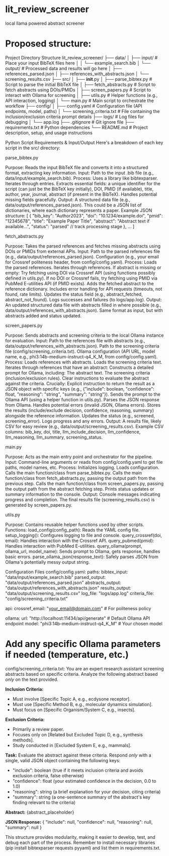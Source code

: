 # lit_review_screener
local llama powered abstract screener

# Proposed structure:

Project Directory Structure
lit_review_screener/
├── data/
│   ├── input/              # Place your input BibTeX files here
│   │   └── example_search.bib
│   └── output/             # Processed data and results will go here
│       ├── references_parsed.json
│       ├── references_with_abstracts.json
│       └── screening_results.csv
├── src/
│   ├── __init__.py
│   ├── parse_bibtex.py     # Script to parse the initial BibTeX file
│   ├── fetch_abstracts.py  # Script to fetch abstracts using DOIs/PMIDs
│   ├── screen_papers.py    # Script to interact with Ollama for screening
│   ├── utils.py            # Helper functions (e.g., API interaction, logging)
│   └── main.py             # Main script to orchestrate the workflow
├── config/
│   ├── config.yaml         # Configuration file (API endpoints, model, paths)
│   └── screening_criteria.txt # File containing the inclusion/exclusion criteria prompt details
├── logs/                   # Log files for debugging
│   └── app.log
├── .gitignore              # Git ignore file
├── requirements.txt        # Python dependencies
└── README.md               # Project description, setup, and usage instructions

Python Script Requirements & Input/Output
Here's a breakdown of each key script in the src/ directory:

parse_bibtex.py

Purpose: Reads the input BibTeX file and converts it into a structured format, extracting key information.
Input:
Path to the input .bib file (e.g., data/input/example_search.bib).
Process:
Uses a library like bibtexparser.
Iterates through entries.
Extracts essential fields: a unique identifier for the script (can just be the BibTeX key initially), DOI, PMID (if available), title, author, year, journal, abstract (if present in the BibTeX).
Handles potential missing fields gracefully.
Output:
A structured data file (e.g., data/output/references_parsed.json). This could be a JSON list of dictionaries, where each dictionary represents a paper.
Example JSON structure:
[
  {
    "bib_key": "Author2023",
    "doi": "10.1234/example.doi",
    "pmid": "12345678",
    "title": "Example Paper Title",
    "abstract": "Abstract text if available...",
    "status": "parsed" // track processing stage
  },
  ...
]

fetch_abstracts.py

Purpose: Takes the parsed references and fetches missing abstracts using DOIs or PMIDs from external APIs.
Input:
Path to the parsed references file (e.g., data/output/references_parsed.json).
Configuration (e.g., your email for Crossref politeness header, from config/config.yaml).
Process:
Loads the parsed references.
Iterates through references. If abstract is missing or empty:
Try fetching using DOI via Crossref API (using functions possibly defined in utils.py).
If no DOI or Crossref fails, try fetching using PMID via PubMed E-utilities API (if PMID exists).
Adds the fetched abstract to the reference dictionary.
Includes error handling for API requests (timeouts, not found, rate limits).
Updates the status field (e.g., abstract_fetched, abstract_not_found).
Logs successes and failures (to logs/app.log).
Output:
An updated structured data file with abstracts filled in where possible (e.g., data/output/references_with_abstracts.json). Same format as input, but with abstracts added and status updated.

screen_papers.py

Purpose: Sends abstracts and screening criteria to the local Ollama instance for evaluation.
Input:
Path to the references file with abstracts (e.g., data/output/references_with_abstracts.json).
Path to the screening criteria file (config/screening_criteria.txt).
Ollama configuration (API URL, model name, e.g., phi3:14b-medium-instruct-q4_K_M, from config/config.yaml).
Process:
Loads references with abstracts.
Loads the screening criteria text.
Iterates through references that have an abstract:
Constructs a detailed prompt for Ollama, including:
The abstract text.
The screening criteria (inclusion/exclusion rules).
Clear instructions to evaluate the abstract against the criteria.
Crucially: Explicit instruction to return the result as a JSON object with specific keys (e.g., {"include": boolean, "confidence": float, "reasoning": "string", "summary": "string"}).
Sends the prompt to the Ollama API (using a helper function in utils.py).
Parses the JSON response from Ollama. Handles potential errors (invalid JSON, Ollama errors).
Stores the results (include/exclude decision, confidence, reasoning, summary) alongside the reference information.
Updates the status (e.g., screened, screening_error).
Logs progress and any errors.
Output:
A results file, likely CSV for easy review (e.g., data/output/screening_results.csv).
Example CSV columns: bib_key, doi, title, llm_include_decision, llm_confidence, llm_reasoning, llm_summary, screening_status.

main.py

Purpose: Acts as the main entry point and orchestrator for the pipeline.
Input: Command-line arguments or reads from config/config.yaml to get file paths, model names, etc.
Process:
Initializes logging.
Loads configuration.
Calls the main function/class from parse_bibtex.py.
Calls the main function/class from fetch_abstracts.py, passing the output path from the previous step.
Calls the main function/class from screen_papers.py, passing the output path from the abstract fetching step.
Prints status updates or summary information to the console.
Output: Console messages indicating progress and completion. The final results file (screening_results.csv) is generated by screen_papers.py.

utils.py

Purpose: Contains reusable helper functions used by other scripts.
Functions:
load_config(config_path): Reads the YAML config file.
setup_logging(): Configures logging to file and console.
query_crossref(doi, email): Handles interaction with the Crossref API.
query_pubmed(pmid): Handles interaction with PubMed E-utilities.
query_ollama(prompt, ollama_url, model_name): Sends prompt to Ollama, gets response, handles basic errors.
parse_ollama_json(response_text): Safely parses JSON from Ollama's potentially messy output string.

Configuration Files
config/config.yaml:
paths:
  bibtex_input: "data/input/example_search.bib"
  parsed_output: "data/output/references_parsed.json"
  abstracts_output: "data/output/references_with_abstracts.json"
  results_output: "data/output/screening_results.csv"
  log_file: "logs/app.log"
  criteria_file: "config/screening_criteria.txt"

api:
  crossref_email: "your_email@domain.com" # For politeness policy

ollama:
  url: "http://localhost:11434/api/generate" # Default Ollama API endpoint
  model: "phi3:14b-medium-instruct-q4_K_M" # Your chosen model
  # Add any specific Ollama parameters if needed (temperature, etc.)

config/screening_criteria.txt:
You are an expert research assistant screening abstracts based on specific criteria.
Analyze the following abstract based *only* on the text provided.

**Inclusion Criteria:**
- Must involve [Specific Topic A, e.g., ecdysone receptor].
- Must use [Specific Method B, e.g., molecular dynamics simulation].
- Must focus on [Specific Organism/System C, e.g., insects].

**Exclusion Criteria:**
- Primarily a review paper.
- Focuses only on [Related but Excluded Topic D, e.g., synthesis methods].
- Study conducted in [Excluded System E, e.g., mammals].

**Task:**
Evaluate the abstract against these criteria. Respond *only* with a single, valid JSON object containing the following keys:
- "include": boolean (true if it meets inclusion criteria and avoids exclusion criteria, false otherwise)
- "confidence": float (your estimated confidence in the decision, 0.0 to 1.0)
- "reasoning": string (a brief explanation for your decision, citing criteria)
- "summary": string (a one-sentence summary of the abstract's key finding relevant to the criteria)

**Abstract:**
{abstract_placeholder} 

**JSON Response:**
{
  "include": null,
  "confidence": null,
  "reasoning": null,
  "summary": null
}

This structure provides modularity, making it easier to develop, test, and debug each part of the process. Remember to install necessary libraries (pip install bibtexparser requests pyyaml) and list them in requirements.txt.